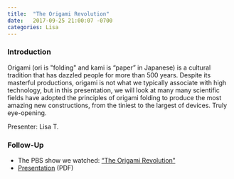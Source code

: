 ```yaml
---
title:  "The Origami Revolution"
date:   2017-09-25 21:00:07 -0700
categories: Lisa
---
```


### Introduction

Origami (ori is "folding" and kami is “paper” in Japanese) is a cultural tradition that has dazzled people for more than 500 years. Despite its masterful productions, origami is not what we typically associate with high technology, but in this presentation, we will look at many many scientific fields have adopted the principles of origami folding to produce the most amazing new constructions, from the tiniest to the largest of devices. Truly eye-opening.

Presenter: Lisa T.

### Follow-Up

* The PBS show we watched: [“The Origami Revolution”](http://www.dailymotion.com/video/x5yma3d)
* [Presentation](/assets/present/origami-revolution.pdf) (PDF)